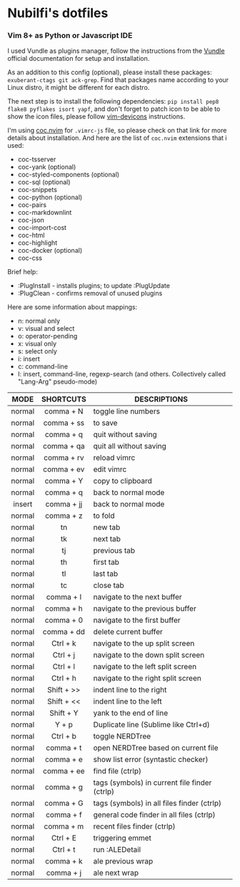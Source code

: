 # Nubilfi's dotfiles

### Vim 8+ as Python or Javascript IDE

I used Vundle as plugins manager, follow the instructions from the [Vundle](https://github.com/VundleVim/Vundle.vim) official documentation for setup and installation.

As an addition to this config (optional), please install these packages: `exuberant-ctags git ack-grep`. Find that packages name according to your Linux distro, it might be different for each distro.

The next step is to install the following dependencies: `pip install pep8 flake8 pyflakes isort yapf`, and don't forget to patch icon to be able to show the icon files, please follow [vim-devicons](https://github.com/ryanoasis/vim-devicons) instructions.

I'm using [coc.nvim](https://github.com/neoclide/coc.nvim) for `.vimrc-js` file, so please check on that link for more details about installation. And here are the list of `coc.nvim` extensions that i used:

- coc-tsserver
- coc-yank (optional)
- coc-styled-components (optional)
- coc-sql (optional)
- coc-snippets
- coc-python (optional)
- coc-pairs
- coc-markdownlint
- coc-json
- coc-import-cost
- coc-html
- coc-highlight
- coc-docker (optional)
- coc-css

Brief help:

- :PlugInstall    - installs plugins; to update :PlugUpdate
- :PlugClean      - confirms removal of unused plugins

Here are some information about mappings:

- n: normal only
- v: visual and select
- o: operator-pending
- x: visual only
- s: select only
- i: insert
- c: command-line
- l: insert, command-line, regexp-search (and others. Collectively called "Lang-Arg" pseudo-mode)

|     MODE      | SHORTCUTS  | DESCRIPTIONS                                  |
| :-----------: | :--------: | --------------------------------------------- |
|    normal     | comma + N  | toggle line numbers                           |
|    normal     | comma + ss | to save                                       |
|    normal     | comma + q  | quit without saving                           |
|    normal     | comma + qa | quit all without saving                       |
|    normal     | comma + rv | reload vimrc                                  |
|    normal     | comma + ev | edit vimrc                                    |
|    normal     | comma + Y  | copy to clipboard                             |
|    normal     | comma + q  | back to normal mode                           |
|    insert     | comma + jj | back to normal mode                           |
|    normal     | comma + z  | to fold                                       |
|    normal     |     tn     | new tab                                       |
|    normal     |     tk     | next tab                                      |
|    normal     |     tj     | previous tab                                  |
|    normal     |     th     | first tab                                     |
|    normal     |     tl     | last tab                                      |
|    normal     |     tc     | close tab                                     |
|    normal     | comma + l  | navigate to the next buffer                   |
|    normal     | comma + h  | navigate to the previous buffer               |
|    normal     | comma + 0  | navigate to the first buffer                  |
|    normal     | comma + dd | delete current buffer                         |
|    normal     |  Ctrl + k  | navigate to the up split screen               |
|    normal     |  Ctrl + j  | navigate to the down split screen             |
|    normal     |  Ctrl + l  | navigate to the left split screen             |
|    normal     |  Ctrl + h  | navigate to the right split screen            |
|    normal     | Shift + >> | indent line to the right                      |
|    normal     | Shift + << | indent line to the left                       |
|    normal     | Shift + Y  | yank to the end of line                       |
|    normal     |   Y + p    | Duplicate line (Sublime like Ctrl+d)          |
|    normal     |  Ctrl + b  | toggle NERDTree                               |
|    normal     | comma + t  | open NERDTree based on current file           |
|    normal     | comma + e  | show list error (syntastic checker)           |
|    normal     | comma + ee | find file (ctrlp)                             |
|    normal     | comma + g  | tags (symbols) in current file finder (ctrlp) |
|    normal     | comma + G  | tags (symbols) in all files finder (ctrlp)    |
|    normal     | comma + f  | general code finder in all files (ctrlp)      |
|    normal     | comma + m  | recent files finder (ctrlp)                   |
|    normal     |  Ctrl + E  | triggering emmet                              |
|    normal     |  Ctrl + t  | run :ALEDetail                                |
|    normal     | comma + k  | ale previous wrap                             |
|    normal     | comma + j  | ale next wrap                                 |
